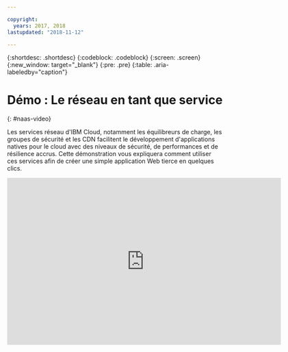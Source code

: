 ```yaml
---

copyright:
  years: 2017, 2018
lastupdated: "2018-11-12"

---
```


{:shortdesc: .shortdesc}
{:codeblock: .codeblock}
{:screen: .screen}
{:new_window: target="_blank"}
{:pre: .pre}
{:table: .aria-labeledby="caption"}

# Démo : Le réseau en tant que service
{: #naas-video}

Les services réseau d'IBM Cloud, notamment les équilibreurs de charge, les groupes de sécurité et les CDN facilitent le développement d'applications natives pour le cloud avec des niveaux de sécurité, de performances et de résilience accrus. Cette démonstration vous expliquera comment utiliser ces services afin de créer une simple application Web tierce en quelques clics.

<p>
  <div class="embed-responsive embed-responsive-16by9">
    <iframe class="embed-responsive-item" id="youtubeplayer" type="text/html" width="640" height="390" src="https://www.youtube.com/embed/LRvNCXvtkX0?rel=0" frameborder="0" webkitallowfullscreen mozallowfullscreen allowfullscreen> </iframe>
  </div>
</p>
